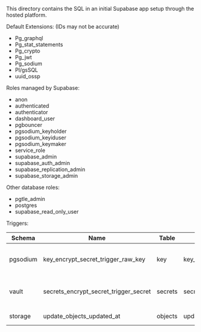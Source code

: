 This directory contains the SQL in an initial Supabase app 
setup through the hosted platform.

Default Extensions: (IDs may not be accurate)

- Pg_graphql
- Pg_stat_statements
- Pg_crypto
- Pg_jwt
- Pg_sodium
- Pl/gsSQL
- uuid_ossp


Roles managed by Supabase:

- anon
- authenticated
- authenticator
- dashboard_user
- pgbouncer
- pgsodium_keyholder
- pgsodium_keyiduser
- pgsodium_keymaker
- service_role
- supabase_admin
- supabase_auth_admin
- supabase_replication_admin
- supabase_storage_admin

Other database roles:

- pgtle_admin
- postgres
- supabase_read_only_user

Triggers:

| Schema | Name | Table | Function | Events |
| ---    | ---  | ---   | ---      | ---    |
| pgsodium | key_encrypt_secret_trigger_raw_key | key | key_encrypt_secret_raw_key | (BEFORE INSERT) (BEFORE UPDATE)|
| vault | secrets_encrypt_secret_trigger_secret | secrets | secrets_encrypt_secret_secret |(BEFORE INSERT) (BEFORE UPDATE)|
| storage | update_objects_updated_at | objects | update_updated_at_column | (BEFORE UPDATE) |


